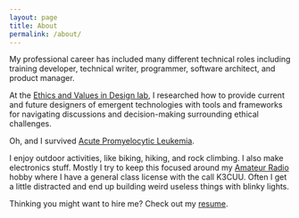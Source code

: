 ```yaml
---
layout: page
title: About
permalink: /about/
---
```


My professional career has
included many different technical roles including training developer, technical
writer, programmer, software architect, and product manager.

At the [Ethics and Values in Design lab], I
researched how to provide current and future
designers of emergent technologies with tools and frameworks for navigating
discussions and decision-making surrounding ethical challenges. 

Oh, and I survived [Acute Promyelocytic Leukemia].

I enjoy outdoor activities, like biking, hiking, and rock climbing. I also
make electronics stuff. Mostly I try to keep this focused around my
[Amateur Radio] hobby where I have a general class license with the call K3CUU.
Often I get a little distracted and end up building weird useless things with
blinky lights.

Thinking you might want to hire me? Check out my [resume].

[College of Information Studies]: http://ischool.umd.edu
[University of Maryland]: http://www.umd.edu
[UMBC]: http://onlinems.umbc.edu
[Ripon College]: http://www.ripon.edu
[Ethics and Values in Design lab]: http://evidlab.umd.edu
[Katie Shilton]: http://terpconnect.umd.edu/~kshilton/
[Center for the Advanced Study of Communities and Information (CASCI)]: http://casci.umd.edu
[Information Policy and Access Center (iPAC)]: http://ipac.umd.edu/
[Acute Promyelocytic Leukemia]: https://en.wikipedia.org/wiki/Acute_promyelocytic_leukemia
[Amateur Radio]: http://www.arrl.org/what-is-amateur-radio
[resume]: https://dl.dropboxusercontent.com/s/6qsrax3qtw0w1hs/dsh_cv.pdf
